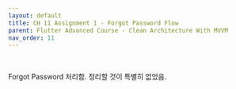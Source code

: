 ```yaml
---
layout: default
title: CH 11 Assignment 1 - Forgot Password Flow
parent: Flutter Advanced Course - Clean Architecture With MVVM
nav_order: 11
---
```


<br>

Forgot Password 처리함. 정리할 것이 특별히 없었음.